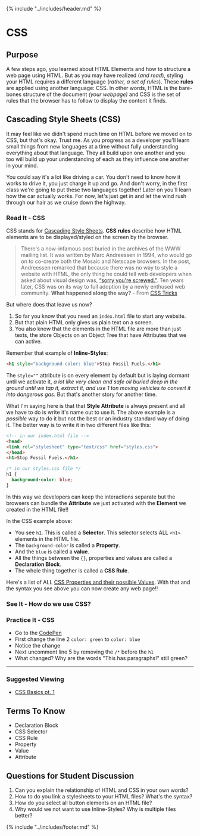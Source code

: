 {% include "../includes/header.md" %}

# CSS

## Purpose

<!-- Here is where we will tell the students the "WHY" behind what they're about to read and learn about. Then we'll give them an overview of the material, sort of a "Big Picture" of the new concept so they can go in with a context of the very NEW material.  -->
A few steps ago, you learned about HTML Elements and how to structure a web page using HTML. But as you may have realized (*and read*), styling your HTML requires a different language (*rather, a set of rules*). These **rules** are applied using another language: CSS. In other words, HTML is the bare-bones structure of the document *(your webpage)* and CSS is the set of rules that the browser has to follow to display the content it finds.

<!-- ### Overview - CSS -->
<!-- @TODO @CLAYTON Add CSS Overview Video -->

## Cascading Style Sheets (CSS)

<!-- This is how each subject should be introduced. Give the students structure so they know they can start trusting the process sooner!  -->
It may feel like we didn't spend much time on HTML before we moved on to CSS, but that's okay. Trust me. As you progress as a developer you'll learn small things from new languages at a time without fully understanding everything about that language. They all build upon one another and you too will build up your understanding of each as they influence one another in your mind.

You could say it's a lot like driving a car. You don't need to know how it works to drive it, you just charge it up and go. And don't worry, in the first class we're going to put these two languages together! Later on you'll learn how the car actually works. For now, let's just get in and let the wind rush through our hair as we cruise down the highway.

### Read It - CSS

CSS stands for [Cascading Style Sheets](https://www.w3schools.com/whatis/whatis_css.asp). **CSS rules** describe how HTML elements are to be displayed/styled on the screen by the browser.

>There's a now-infamous post buried in the archives of the WWW mailing list. It was written by Marc Andreessen in 1994, who would go on to co-create both the Mosaic and Netscape browsers. In the post, Andreessen remarked that because there was no way to style a website with HTML, the only thing he could tell web developers when asked about visual design was, [“sorry you're screwed.”](http://ksi.cpsc.ucalgary.ca/archives/WWW-TALK/www-talk-1994q1.messages/678.html). Ten years later, CSS was on its way to full adoption by a newly enthused web community. **What happened along the way?** - From [CSS Tricks](https://css-tricks.com/look-back-history-css/)

But where does that leave us now?

1. So far you know that you need an `index.html` file to start any website.
1. But that plain HTML only gives us plain text on a screen.
1. You also know that the elements in the HTML file are more than just texts, the store Objects on an Object Tree that have Attributes that we can active.

Remember that example of **Inline-Styles**:

```html
<h1 style="background-color: blue">Stop Fossil Fuels.</h1>
```

The `style=""` attribute is on every element by default but is laying dormant until we activate it, *a lot like very clean and safe oil buried deep in the ground until we tap it, extract it, and use 1 ton moving vehicles to convert it into dangerous gas.* But that's another story for another time.

What I'm saying here is that that **Style Attribute** is always present and all we have to do is write it's name out to use it. The above example is a *possible* way to do it but not the best or an industry standard way of doing it. The better way is to write it in two different files like this:

```html
<!-- in our index.html file -->
<head>
<link rel="stylesheet" type="text/css" href="styles.css">
</head>
<h1>Stop Fossil Fuels.</h1>
```

```css
/* in our styles.css file */
h1 {
  background-color: blue;
}
```

In this way we developers can keep the interactions separate but the browsers can bundle the **Attribute** we just activated with the **Element** we created in the HTML file!!

In the CSS example above:

* You see `h1`. This is called a **Selector**. This selector selects ALL `<h1>` elements in the HTML file.
* The `background-color` is called a **Property**.
* And the `blue` is called a **value**.
* All the things between the `{}`, properties and values are called a **Declaration Block**.
* The whole thing together is called a **CSS Rule**.

Here's a list of ALL [CSS Properties and their possible Values](https://www.w3schools.com/cssref/default.asp). With that and the syntax you see above you can now create any web page!!

### See It - How do we use CSS?

<!-- @TODO @CLAYTON Add How TO Video for CSS Linking -->

<!-- Should include a short video clip of a grad asking a question about the topic. This will bring them context to the what their doing and why its important. Again, always instilling confidence!! -->

### Practice It - CSS

<!-- Section for Code Pen -->

* Go to the [CodePen](https://codepen.io/austincoding/pen/ZyQVWd/)
* First change the line 2 `color: green` to `color: blue`
* Notice the change
* Next uncomment line 5 by removing the `/*` before the `h1`
* What changed? Why are the words "This has paragraphs!" still green?

******

### Suggested Viewing

* [CSS Basics pt. 1](https://www.youtube.com/embed/s7ONvIgOWdM)

## Terms To Know

* Declaration Block
* CSS Selector
* CSS Rule
* Property
* Value
* Attribute

## Questions for Student Discussion

1. Can you explain the relationship of HTML and CSS in your own words?
1. How to do you link a stylesheets to your HTML files? What's the syntax?
1. How do you select all button elements on an HTML file?
1. Why would we not want to use Inline-Styles? Why is multiple files better?

<!-- ## Go to [Step 10 Build First Webpage>](11PrepFirstWebPage.md) -->

{% include "../includes/footer.md" %}
